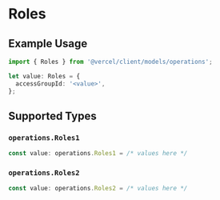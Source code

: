 # Roles

## Example Usage

```typescript
import { Roles } from '@vercel/client/models/operations';

let value: Roles = {
  accessGroupId: '<value>',
};
```

## Supported Types

### `operations.Roles1`

```typescript
const value: operations.Roles1 = /* values here */
```

### `operations.Roles2`

```typescript
const value: operations.Roles2 = /* values here */
```

